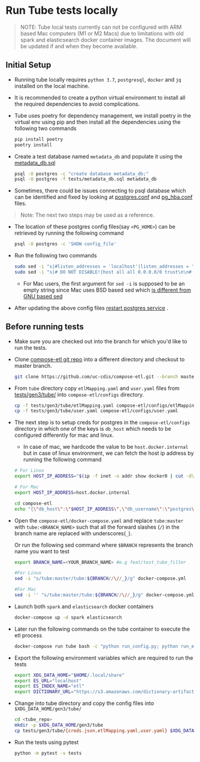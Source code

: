 # Run Tube tests locally

> NOTE: Tube local tests currently can not be configured with ARM based Mac computers (M1 or M2 Macs) due to limitations with old spark and elasticsearch docker container images. The document will be updated if and when they become available.

## Initial Setup
* Running tube locally requires `python 3.7`, `postgresql`, `docker` and `jq` installed on the local machine.
*  It is recommended to create a python virtual environment to install all the required dependencies to avoid complications.
* Tube uses poetry for dependency management, we install poetry in the virtual env using pip and then install all the dependencies using the following two commands
    ```bash 
    pip install poetry
    poetry install
    ```

* Create a test database named `metadata_db` and populate it using the [metadata_db.sql](../tests/metadata_db.sql)
    ```bash 
    psql -U postgres -c "create database metadata_db;"
    psql -U postgres -f tests/metadata_db.sql metadata_db
    ```
* Sometimes, there could be issues connecting to psql database which can be identified and fixed by looking at [postgres.conf](https://www.postgresql.org/docs/8.2/runtime-config-connection.html) and [pg_hba.conf](https://www.postgresql.org/docs/8.2/auth-pg-hba-conf.html) files.

> Note: The next two steps may be used as a reference.

*  The location of these postgres config files(say `<PG_HOME>`)  can be retrieved by running the following command 
    ```bash 
    psql -U postgres -c 'SHOW config_file'
    ```
* Run the following two commands
    ```bash
    sudo sed -i "s|#listen_addresses = 'localhost'|listen_addresses = '*'|g" <PG_HOME>/postgresql.conf
    sudo sed -i "s|# DO NOT DISABLE!|host all all 0.0.0.0/0 trust\n\n# DO NOT DISABLE!|g" <PG_HOME>/pg_hba.conf
    ```
    * For Mac users, the first argument for `sed -i` is supposed to be an empty string since Mac uses BSD based sed which [is different from GNU based sed](https://unix.stackexchange.com/questions/401905/bsd-sed-vs-gnu-sed-and-i)
    
* After updating the above config files [restart postgres service](https://sqlserverguides.com/restart-postgres/) .



## Before running tests 

* Make sure you are checked out into the branch for which you'd like to run the tests. 
* Clone [compose-etl git repo](https://github.com/uc-cdis/compose-etl.git) into a different directory and checkout to master branch.
    ```bash
    git clone https://github.com/uc-cdis/compose-etl.git --branch master --single-branch
    ```
* From `tube` directory copy `etlMapping.yaml` and `user.yaml` files from [tests/gen3/tube/](../tests/gen3/tube) into `compose-etl/configs` directory.
    ```bash
    cp -f tests/gen3/tube/etlMapping.yaml compose-etl/configs/etlMapping.yaml
    cp -f tests/gen3/tube/user.yaml compose-etl/configs/user.yaml
    ```
* The next step is to setup creds for postgres in the `compose-etl/configs` directory in which one of the keys is `db_host` which needs to be configured differently for mac and linux. 

    * In case of mac, we hardcode the value to be `host.docker.internal` but in case of linux environment, we can fetch the host ip address by running the following command
    ```bash
    # For Linux
    export HOST_IP_ADDRESS="$(ip -f inet -o addr show docker0 | cut -d\  -f 7 | cut -d/ -f 1)"

    # For Mac
    export HOST_IP_ADDRESS=host.docker.internal

    cd compose-etl
    echo "{\"db_host\":\"$HOST_IP_ADDRESS\",\"db_username\":\"postgres\",\"db_password\":\"postgres\",\"db_database\":\"metadata_db\"}" > configs/creds.json 
    ```
* Open the `compose-etl/docker-compose.yaml` and replace `tube:master` with `tube:<BRANCH_NAME>` such that all the forward slashes (`/`) in the branch name are replaced with underscores(`_`). 

    Or run the following sed command where `$BRANCH` represents the branch name you want to test
    ```bash
    export BRANCH_NAME=<YOUR_BRANCH_NAME> #e.g feat/test_tube_filter

    #For Linux
    sed -i "s/tube:master/tube:${BRANCH//\//_}/g" docker-compose.yml

    #For Mac
    sed -i '' "s/tube:master/tube:${BRANCH//\//_}/g" docker-compose.yml
    ```

* Launch both `spark` and `elasticsearch` docker containers 
    ```bash
    docker-compose up -d spark elasticsearch
    ```

* Later run the following commands on the tube container to execute the etl process
    ```bash
    docker-compose run tube bash -c "python run_config.py; python run_etl.py"
    ```

* Export the following environment variables which are required to run the tests
    ```bash
    export XDG_DATA_HOME="$HOME/.local/share"
    export ES_URL="localhost"
    export ES_INDEX_NAME="etl"
    export DICTIONARY_URL="https://s3.amazonaws.com/dictionary-artifacts/ndhdictionary/3.3.8/schema.json"
    ```

* Change into tube directory and copy the config files into `$XDG_DATA_HOME/gen3/tube/`
    ```bash
    cd <tube_repo>
    mkdir -p $XDG_DATA_HOME/gen3/tube
    cp tests/gen3/tube/{creds.json,etlMapping.yaml,user.yaml} $XDG_DATA_HOME/gen3/tube/
    ```

* Run the tests using pytest
    ```bash
    python -m pytest -v tests
    ```
